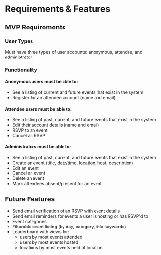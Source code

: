 # Requirements & Features

## MVP Requirements

### User Types
Must have three types of user accounts: anonymous, attendee, and administrator.

### Functionality

#### Anonymous users must be able to:

* See a listing of current and future events that exist in the system
* Register for an attendee account (name and email)

#### Attendee users must be able to:

* See a listing of past, current, and future events that exist in the system
* Edit their account details (name and email)
* RSVP to an event
* Cancel an RSVP

#### Administrators must be able to:

* See a listing of past, current, and future events that exist in the system
* Create an event (title, date/time, location, host, description)
* Edit an event
* Cancel an event 
* Delete an event
* Mark attendees absent/present for an event

## Future Features

* Send email verification of an RSVP with event details
* Send email reminders for events a user is hosting or has RSVP'd to
* Event categories
* Filterable event listing (by day, category, title keywords)
* Leaderboard with views for: 
  * users by most events attended
  * users by most events hosted
  * locations by most events held at location
